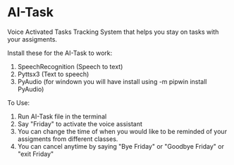 # AI-Task
Voice Activated Tasks Tracking System that helps you stay on tasks with your assigments.

Install these for the AI-Task to work:
1. SpeechRecognition (Speech to text)
2. Pyttsx3 (Text to speech)
3. PyAudio (for windown you will have install using -m pipwin install PyAudio)

To Use:
1. Run AI-Task file in the terminal
2. Say "Friday" to activate the voice assistant
3. You can change the time of when you would like to be reminded of your assigments from different classes.
4. You can cancel anytime by saying "Bye Friday" or "Goodbye Friday" or "exit Friday"
